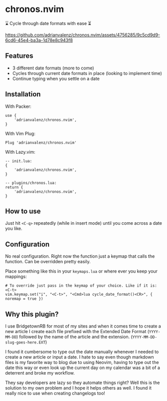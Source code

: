 # chronos.nvim


⌛️ Cycle through date formats with ease ⏳

https://github.com/adrianvalenz/chronos.nvim/assets/4756285/9c5cd9d9-6cd6-45e4-ba3a-1d78e8c943f8

## Features

- 3 different date formats (more to come)
- Cycles through current date formats in place (looking to implement time)
- Continue typing when you settle on a date

## Installation

With Packer:
```
use {
    'adrianvalenz/chronos.nvim',
}
```

With Vim Plug:
```
Plug 'adrianvalenz/chronos.nvim'
```

With Lazy.vim:
```
-- init.lua:
{
    'adrianvalenz/chronos.nvim',
}

-- plugins/chronos.lua:
return {
    'adrianvalenz/chronos.nvim',
}
```

## How to use

Just hit `<C-q>` repeatedly (while in insert mode) until you come across a date you like.

## Configuration

No real configuration. Right now the function just a keymap that calls the function.
Can be overridden pretty easily.

Place something like this in your `keymaps.lua` or where ever you keep your mappings:

```
# To override just pass in the keymap of your choice. Like if it is: <C-t>
vim.keymap.set("i", "<C-t>", "<Cmd>lua cycle_date_format()<CR>", { noremap = true })
```

## Why this plugin?

I use BridgetownRB for most of my sites and when it comes time to create 
a new article I create each file prefixed
with the Extended Date Format (`YYYY-MM-DD`) followed 
by the name of the article and the extension. (`YYYY-MM-DD-slug-goes-here.EXT`)

I found it cumbersome to type out the date manually whenever I needed to create a new article or input a date. I hate to say
even though markdown files is my favorite way to blog due to using Neovim, having to type out the date this way or even look up the
current day on my calendar was a bit of a deterrent and broke my workflow. 

They say developers are lazy so they automate things right? Well this is the solution to my own 
problem and I hope it helps others as well. I found it really nice to use when creating changelogs too!


